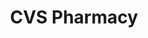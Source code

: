 ---
title: "CVS Pharmacy"
url: /minneapolis/cvs-pharmacy-northeast-central-avenue/
shop: chemist
---